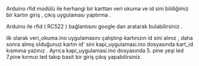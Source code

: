 Arduino rfid modülü ile herhangi bir karttan veri okuma ve id sini bildiğimiz bir kartın giriş , çıkış uygulaması yaptırma . 

Arduino ile rfid ( RC522 ) bağlantısını google dan aratarak bulabilirsiniz . 

ilk olarak veri_okuma.ino uygulamasını çalıştırıp kartınızın id sini alınız , 
daha sonra almış olduğunuz kartın id' sini kapi_uygulamasi.ino dosyasında kart_id kısmınıa yazınız . Ayrıca kapi_uygulamasi.ino dosyasında 
5. pine yeşi led 7.pine kırmızı led takıp basit bir giriş çıkış yapabilirsiniz. 
